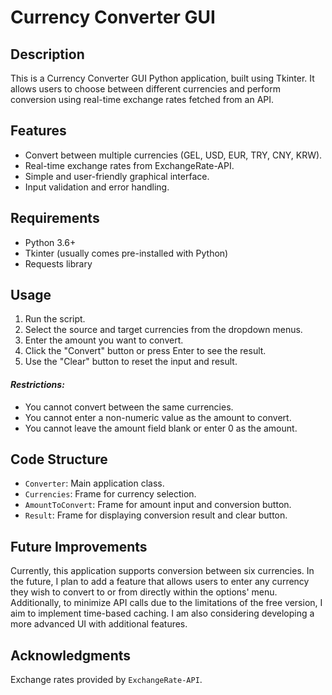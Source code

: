 # Currency Converter GUI #

## Description ## 
This is a Currency Converter GUI Python application, built using Tkinter. It allows users to choose between different currencies and perform conversion using real-time exchange rates fetched from an API.

## Features ##
- Convert between multiple currencies (GEL, USD, EUR, TRY, CNY, KRW).
- Real-time exchange rates from ExchangeRate-API.
- Simple and user-friendly graphical interface.
- Input validation and error handling.

## Requirements ##

- Python 3.6+
- Tkinter (usually comes pre-installed with Python)
- Requests library

## Usage ##
1. Run the script.
2. Select the source and target currencies from the dropdown menus.
3. Enter the amount you want to convert.
4. Click the "Convert" button or press Enter to see the result.
5. Use the "Clear" button to reset the input and result.

#### _Restrictions:_ ####
- You cannot convert between the same currencies.
- You cannot enter a non-numeric value as the amount to convert.
- You cannot leave the amount field blank or enter 0 as the amount.

## Code Structure ##

- `Converter`: Main application class.
- `Currencies`: Frame for currency selection.
- `AmountToConvert`: Frame for amount input and conversion button.
- `Result`: Frame for displaying conversion result and clear button.

## Future Improvements ##
Currently, this application supports conversion between six currencies. In the future, I plan to add a feature that allows users to enter any currency they wish to convert to or from directly within the options' menu. Additionally, to minimize API calls due to the limitations of the free version, I aim to implement time-based caching. I am also considering developing a more advanced UI with additional features.

## Acknowledgments ##
Exchange rates provided by `ExchangeRate-API`.